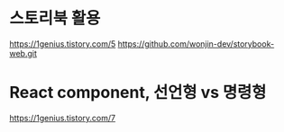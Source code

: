 # 스토리북 활용

https://1genius.tistory.com/5
https://github.com/wonjin-dev/storybook-web.git

# React component, 선언형 vs 명령형

https://1genius.tistory.com/7
